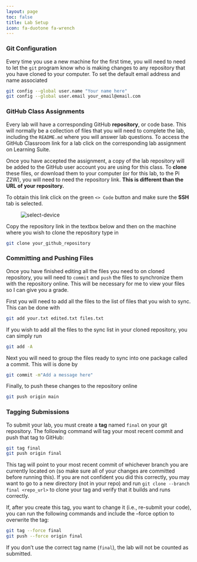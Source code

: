 ```yaml
---
layout: page
toc: false
title: Lab Setup
icon: fa-duotone fa-wrench
---
```


### Git Configuration
Every time you use a new machine for the first time, you will need to need to let the `git` program know who is making changes to any repository that you have cloned to your computer. To set the default email address and name associated 

```bash
git config --global user.name "Your name here"
git config --global user.email your_email@email.com
```

### GitHub Class Assignments

Every lab will have a corresponding GitHub **repository**, or code base. This will normally be a collection of files that you will need to complete the lab, including the `README.md` where you will answer lab questions. To access the GitHub Classroom link for a lab click on the corresponding lab assignment on Learning Suite.

Once you have accepted the assignment, a copy of the lab repository will be added to the GitHub user account you are using for this class. To **clone** these files, or download them to your computer (or for this lab, to the Pi Z2W), you will need to need the repository link. **This is different than the URL of your repository.** 

To obtain this link click on the green `<> Code` button and make sure the **SSH** tab is selected. 

<figure class="image mx-auto" style="max-width: 750px">
    <img src="{% link assets/lab-setup/url.png %}" alt="select-device">
</figure>

Copy the repository link in the textbox below and then on the machine where you wish to clone the repository type in
```bash
git clone your_github_repository
```

### Committing and Pushing Files

Once you have finished editing all the files you need to on cloned repository, you will need to `commit` and `push` the files to synchronize them with the repository online. This will be necessary for me to view your files so I can give you a grade.

First you will need to add all the files to the list of files that you wish to sync. This can be done with
```bash
git add your.txt edited.txt files.txt
```
If you wish to add all the files to the sync list in your cloned repository, you can simply run
```bash
git add -A
```

Next you will need to group the files ready to sync into one package called a commit. This will is done by
```bash
git commit -m"Add a message here"
```

Finally, to push these changes to the repository online
```bash
git push origin main
```

### Tagging Submissions

To submit your lab, you must create a **tag** named `final` on your git repository. The following command will tag your most recent commit and push that tag to GitHub:

```bash
git tag final
git push origin final
```

This tag will point to your most recent commit of whichever branch you are currently located on (so make sure all of your changes are committed before running this). If you are not confident you did this correctly, you may want to go to a new directory (not in your repo) and run `git clone --branch final <repo_url>` to clone your tag and verify that it builds and runs correctly.

If, after you create this tag, you want to change it (i.e., re-submit your code), you can run the following commands and include the –force option to overwrite the tag:
```bash
git tag --force final
git push --force origin final
```
If you don’t use the correct tag name (`final`), the lab will not be counted as submitted.
